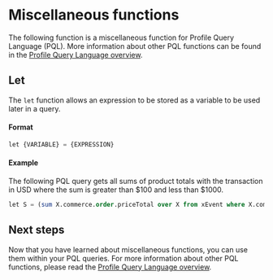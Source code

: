 # Miscellaneous functions

The following function is a miscellaneous function for Profile Query Language (PQL). More information about other PQL functions can be found in the [Profile Query Language overview](../profile_query_language.md).

## Let

The `let` function allows an expression to be stored as a variable to be used later in a query.

#### Format

```sql
let {VARIABLE} = {EXPRESSION}
```

#### Example

The following PQL query gets all sums of product totals with the transaction in USD where the sum is greater than $100 and less than $1000.

```sql
let S = (sum X.commerce.order.priceTotal over X from xEvent where X.commerce.order.currencyCode = "USD") in (S > 100 and S < 1000)
```

## Next steps

Now that you have learned about miscellaneous functions, you can use them within your PQL queries. For more information about other PQL functions, please read the [Profile Query Language overview](../profile_query_language.md).